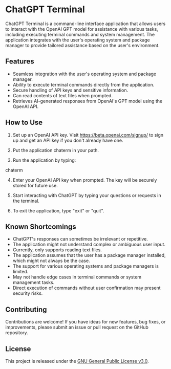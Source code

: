 # ChatGPT Terminal

ChatGPT Terminal is a command-line interface application that allows users to interact with the OpenAI GPT model for assistance with various tasks, including executing terminal commands and system management. The application integrates with the user's operating system and package manager to provide tailored assistance based on the user's environment.

## Features

- Seamless integration with the user's operating system and package manager.
- Ability to execute terminal commands directly from the application.
- Secure handling of API keys and sensitive information.
- Can read contents of text files when prompted.
- Retrieves AI-generated responses from OpenAI's GPT model using the OpenAI API.

## How to Use

1. Set up an OpenAI API key. Visit https://beta.openai.com/signup/ to sign up and get an API key if you don't already have one.

2. Put the application chaterm in your path.

3. Run the application by typing:

chaterm

4. Enter your OpenAI API key when prompted. The key will be securely stored for future use.

5. Start interacting with ChatGPT by typing your questions or requests in the terminal.

6. To exit the application, type "exit" or "quit".

## Known Shortcomings

- ChatGPT's responses can sometimes be irrelevant or repetitive.
- The application might not understand complex or ambiguous user input.
- Currently, only supports reading text files.
- The application assumes that the user has a package manager installed, which might not always be the case.
- The support for various operating systems and package managers is limited.
- May not handle edge cases in terminal commands or system management tasks.
- Direct execution of commands without user confirmation may present security risks.

## Contributing

Contributions are welcome! If you have ideas for new features, bug fixes, or improvements, please submit an issue or pull request on the GitHub repository.

## License

This project is released under the [GNU General Public License v3.0](https://www.gnu.org/licenses/gpl-3.0.en.html).
